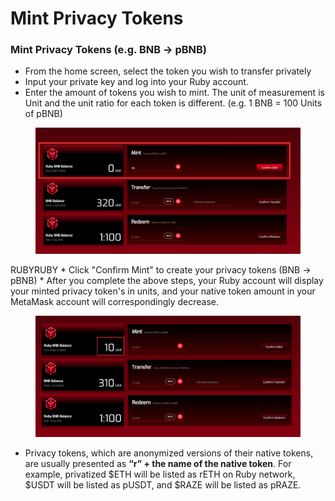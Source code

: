 # Mint Privacy Tokens

### Mint Privacy Tokens (e.g. BNB -> pBNB)

* From the home screen, select the token you wish to transfer privately
* Input your private key and log into your Ruby account.
* Enter the amount of tokens you wish to mint. The unit of measurement is Unit and the unit ratio for each token is different. (e.g. 1 BNB = 100 Units of pBNB)

<figure><img src="../.gitbook/assets/image (4).png" alt=""><figcaption></figcaption></figure>
RUBYRUBY
* Click "Confirm Mint" to create your privacy tokens (BNB -> pBNB)
* After you complete the above steps, your Ruby account will display your minted privacy token's in units, and your native token amount in your MetaMask account will correspondingly decrease.

<figure><img src="../.gitbook/assets/image (11).png" alt=""><figcaption></figcaption></figure>

* Privacy tokens, which are anonymized versions of their native tokens, are usually presented as **“r” + the name of the native token**. For example, privatized $ETH will be listed as rETH on Ruby network, $USDT will be listed as pUSDT, and $RAZE will be listed as pRAZE.
